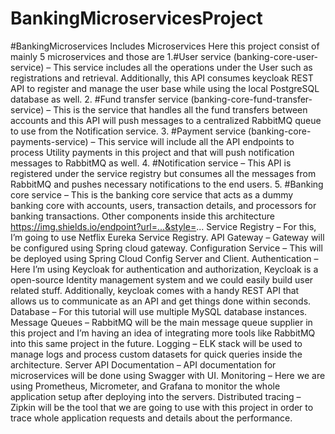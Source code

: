 # BankingMicroservicesProject
#BankingMicroservices Includes
Microservices
Here this project consist of mainly 5 microservices and those are
1.#User service (banking-core-user-service) – This service includes all the operations under the User such as registrations and retrieval. Additionally, this API consumes keycloak REST API to register and manage the user base while using the local PostgreSQL database as well.
2. #Fund transfer service (banking-core-fund-transfer-service) – This is the service that handles all the fund transfers between accounts and this API will push messages to a centralized RabbitMQ queue to use from the Notification service.
3. #Payment service (banking-core-payments-service) – This service will include all the API endpoints to process Utility payments in this project and that will push notification messages to RabbitMQ as well.
4. #Notification service – This API is registered under the service registry but consumes all the messages from RabbitMQ and pushes necessary notifications to the end users.
5. #Banking core service – This is the banking core service that acts as a dummy banking core with accounts, users, transaction details, and processors for banking transactions.
Other components inside this architecture
https://img.shields.io/endpoint?url=...&style=...
Service Registry – For this, I’m going to use Netflix Eureka Service Registry.
API Gateway – Gateway will be configured using Spring cloud gateway.
Configuration Service – This will be deployed using Spring Cloud Config Server and Client.
Authentication – Here I’m using Keycloak for authentication and authorization, Keycloak is a open-source Identity management system and we could easily build user related stuff. Additionally, keycloak comes with a handy REST API that allows us to communicate as an API and get things done within seconds.
Database – For this tutorial will use multiple MySQL database instances.
Message Queues – RabbitMQ will be the main message queue supplier in this project and I’m having an idea of integrating more tools like RabbitMQ into this same project in the future.
Logging – ELK stack will be used to manage logs and process custom datasets for quick queries inside the architecture.
Server API Documentation – API documentation for microservices will be done using Swagger with UI.
Monitoring – Here we are using Prometheus, Micrometer, and Grafana to monitor the whole application setup after deploying into the servers.
Distributed tracing – Zipkin will be the tool that we are going to use with this project in order to trace whole application requests and details about the performance.
